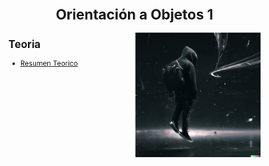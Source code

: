 <h1 align="center">  Orientación a Objetos 1</h1>

<p><img width="250" align='right' src="img/3.png"></p>

##  Teoria

- [Resumen Teorico](/Documentos/Teoria.md)



